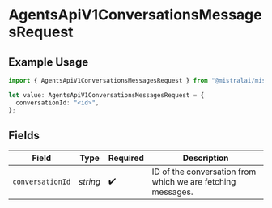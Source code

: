 # AgentsApiV1ConversationsMessagesRequest

## Example Usage

```typescript
import { AgentsApiV1ConversationsMessagesRequest } from "@mistralai/mistralai/models/operations";

let value: AgentsApiV1ConversationsMessagesRequest = {
  conversationId: "<id>",
};
```

## Fields

| Field                                                       | Type                                                        | Required                                                    | Description                                                 |
| ----------------------------------------------------------- | ----------------------------------------------------------- | ----------------------------------------------------------- | ----------------------------------------------------------- |
| `conversationId`                                            | *string*                                                    | :heavy_check_mark:                                          | ID of the conversation from which we are fetching messages. |
